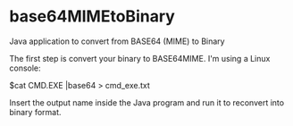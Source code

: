 # base64MIMEtoBinary
Java application to convert from BASE64 (MIME) to Binary

The first step is convert your binary to BASE64MIME.
I'm using a Linux console:

$cat CMD.EXE |base64 > cmd_exe.txt

Insert the output name inside the Java program and run it to reconvert into binary format.
